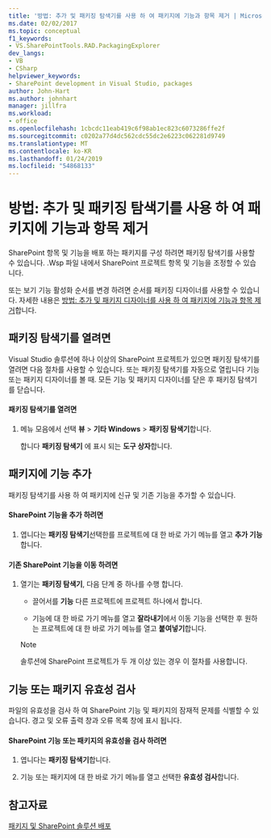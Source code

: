 ```yaml
---
title: '방법: 추가 및 패키징 탐색기를 사용 하 여 패키지에 기능과 항목 제거 | Microsoft Docs'
ms.date: 02/02/2017
ms.topic: conceptual
f1_keywords:
- VS.SharePointTools.RAD.PackagingExplorer
dev_langs:
- VB
- CSharp
helpviewer_keywords:
- SharePoint development in Visual Studio, packages
author: John-Hart
ms.author: johnhart
manager: jillfra
ms.workload:
- office
ms.openlocfilehash: 1cbcdc11eab419c6f98ab1ec823c6073286ffe2f
ms.sourcegitcommit: c0202a77d4dc562cdc55dc2e6223c062281d9749
ms.translationtype: MT
ms.contentlocale: ko-KR
ms.lasthandoff: 01/24/2019
ms.locfileid: "54868133"
---
```

# <a name="how-to-add-and-remove-features-and-items-to-a-package-by-using-the-packaging-explorer"></a>방법: 추가 및 패키징 탐색기를 사용 하 여 패키지에 기능과 항목 제거
  SharePoint 항목 및 기능을 배포 하는 패키지를 구성 하려면 패키징 탐색기를 사용할 수 있습니다. .Wsp 파일 내에서 SharePoint 프로젝트 항목 및 기능을 조정할 수 있습니다.  
  
 또는 보기 기능 활성화 순서를 변경 하려면 순서를 패키징 디자이너를 사용할 수 있습니다. 자세한 내용은 [방법: 추가 및 패키지 디자이너를 사용 하 여 패키지에 기능과 항목 제거](../sharepoint/how-to-add-and-remove-features-and-items-to-a-package-by-using-the-package-designer.md)합니다.  
  
## <a name="open-the-packaging-explorer"></a>패키징 탐색기를 열려면  
 Visual Studio 솔루션에 하나 이상의 SharePoint 프로젝트가 있으면 패키징 탐색기를 열려면 다음 절차를 사용할 수 있습니다. 또는 패키징 탐색기를 자동으로 열립니다 기능 또는 패키지 디자이너를 볼 때. 모든 기능 및 패키지 디자이너를 닫은 후 패키징 탐색기를 닫습니다.  
  
#### <a name="to-open-the-packaging-explorer"></a>패키징 탐색기를 열려면  
  
1.  메뉴 모음에서 선택 **뷰** > **기타 Windows** > **패키징 탐색기**합니다.  
  
     합니다 **패키징 탐색기** 에 표시 되는 **도구 상자**합니다.  
  
## <a name="adding-a-feature-to-a-package"></a>패키지에 기능 추가  
 패키징 탐색기를 사용 하 여 패키지에 신규 및 기존 기능을 추가할 수 있습니다.  
  
#### <a name="to-add-a-sharepoint-feature"></a>SharePoint 기능을 추가 하려면
  
1.  엽니다는 **패키징 탐색기**선택한를 프로젝트에 대 한 바로 가기 메뉴를 열고 **추가 기능**합니다.  
  
#### <a name="to-move-an-existing-sharepoint-feature"></a>기존 SharePoint 기능을 이동 하려면  
  
1.  열기는 **패키징 탐색기**, 다음 단계 중 하나를 수행 합니다.  
  
    -   끌어서를 **기능** 다른 프로젝트에 프로젝트 하나에서 합니다.  
  
    -   기능에 대 한 바로 가기 메뉴를 열고 **잘라내기**에서 이동 기능을 선택한 후 원하는 프로젝트에 대 한 바로 가기 메뉴를 열고 **붙여넣기**합니다.  
  
    > [!NOTE]  
    >  솔루션에 SharePoint 프로젝트가 두 개 이상 있는 경우 이 절차를 사용합니다.  
  
## <a name="validate-a-feature-or-package"></a>기능 또는 패키지 유효성 검사  
 파일의 유효성을 검사 하 여 SharePoint 기능 및 패키지의 잠재적 문제를 식별할 수 있습니다. 경고 및 오류 출력 창과 오류 목록 창에 표시 됩니다.  
  
#### <a name="to-validate-a-sharepoint-feature-or-package"></a>SharePoint 기능 또는 패키지의 유효성을 검사 하려면
  
1.  엽니다는 **패키징 탐색기**합니다.  
  
2.  기능 또는 패키지에 대 한 바로 가기 메뉴를 열고 선택한 **유효성 검사**합니다.  
  
## <a name="see-also"></a>참고자료
 [패키지 및 SharePoint 솔루션 배포](../sharepoint/packaging-and-deploying-sharepoint-solutions.md)  
